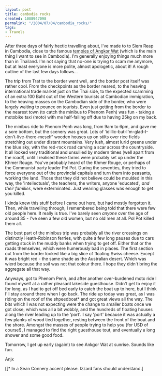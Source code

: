 ```yaml
---
layout: post
title: cambodia rocks
created: 1088947098
permalink: "/2004/07/04/cambodia_rocks/"
tags:
- Travels
---
```

After three days of fairly hectic travelling about, I've made to to Siem Reap in Cambodia, close to the famous [temples of Angkor Wat](http://www.angkorwat.org/) (which is the main thing I want to see in Cambodia).  I'm generally enjoying things much more than in Thailand.  I'm not saying that no-one is trying to scam me anymore, but at least everyone is more polite, almost apologetic, about it!  A rough outline of the last few days follows...
<!--break-->
The trip from Trat to the border went well, and the border post itself was rather cool.  From the checkpoints as the border neared, to the heaving international trade market just on the Thai side, to the expected scamming of an extra 100 Baht out of the Western tourists at Cambodian immigration, to the heaving masses on the Cambodian side of the border, who were largely waiting to pounce on tourists.  Even just getting from the border to the nearest town (to catch the minibus to Phenom Penh) was fun - taking a motobike taxi (moto) with me half-falling off due to having 25kg on my back.

The minibus ride to Phenom Penh was long, from 9am to 6pm, and gave me a sore bottom, but the scenery was great.  Lots of 'idillic-but-I'm-glad-I-don't-live-there-meself' wooden houses up on stilts over rice fields stretching out under distant mountains.  Very lush, almost lurid greens under the blue sky, with the red-rock road carving a scar across the countryside.  It all looked very traditional and unsullied by modern times (well apart from the road!), until I realised these farms were probably set up under the Khmer Rouge.  You've probably heard of the Khmer Rouge, or perhaps of the Communist party leader Pol Pot.  During the seventies, they tried to force everyone out of the provincial capitals and turn them into peasants, working the land.  Those that they did not believe could be moulded in this way, the 'intellectuals', the teachers, the writers, anyone 'educated', _and their families_, were exterminated.  Just wearing glasses was enough to get you killed.

I kinda knew this stuff before I came out here, but had mostly forgotten it.  Then, while travelling through, I remembered being told that there were few old people here.  It really is true.  I've barely seen _anyone_ over the age of around 35 - I've seen a few old women, but no old men at all.  Pol Pot killed them all.

The best part of the minibus trip was probably all the river crossings on distinctly Heath-Robinson ferries, with quite a few long pauses due to cars getting stuck in the muddy banks when trying to get off.  Either that or the roads themselves, which were humerously bad in places.  The first section out from the border looked like a big slice of floating Swiss cheese.  Except it was bright red - the same shade as the Australian desert.  Which was wierd because the soil was not that colour there.  I hope they didn't bring the aggregate all that way.

Anyways, got to Phenom Penh, and after another over-burdened moto ride I found myself at a rather pleasant lakeside guesthouse.  Didn't get to enjoy it for long, as I had to get off bed early to catch the boat up to here, but I think I'll stay around there when I go back.  The ride up today was great, as I was riding on the roof of the shpeedboat* and got great views all the way.  The bits which I was not expecting were the change to smaller boats once we got close, which was all a bit wobbly, and the hundreds of floating houses along the river leading up to the 'port'.  I say 'port' because it was actually a few planks of wood tied together, resting between the front of the boat and the shore.  Amongst the masses of people trying to help you (for USD of course!), I managed to find the right guesthouse tout, and eventually a long shower and some good food.

Tomorrow, I get up early (again!) to see Ankgor Wat at sunrise.  Sounds like fun.

Anjx


[[* In a Sean Connery accent please.  Izzard fans should understand.]


